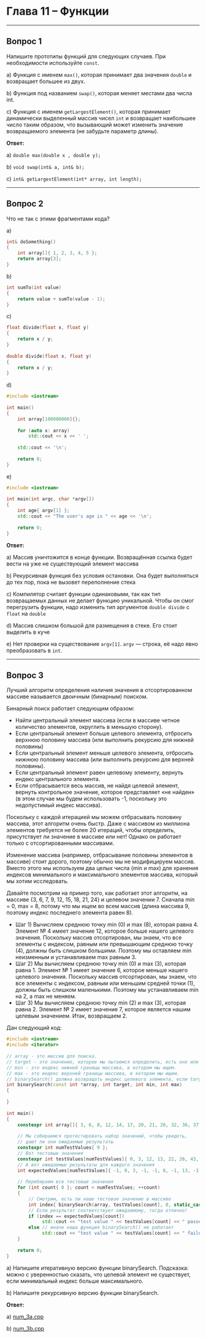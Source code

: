 # Глава 11 – Функции

___

## Вопрос 1

Напишите прототипы функций для следующих случаев. При необходимости используйте `const`.

a) Функция с именем `max()`, которая принимает два значения `double` и возвращает большее из двух.

b) Функция под названием `swap()`, которая меняет местами два числа int.

c) Функция с именем `getLargestElement()`, которая принимает динамически выделенный массив чисел `int` и возвращает наибольшее число таким образом, что вызывающий может изменить значение возвращаемого элемента (не забудьте параметр длины).

__Ответ:__

a) `double max(double x , double y);`

b) `void swap(int& a, int& b);`

c) `int& getLargestElement(int* array, int length);`
___

## Вопрос 2

Что не так с этими фрагментами кода?

a)

```cpp
int& doSomething()
{
    int array[]{ 1, 2, 3, 4, 5 };
    return array[3];
}
```

b)

```cpp
int sumTo(int value)
{
    return value + sumTo(value - 1);
}
```

c)

```cpp
float divide(float x, float y)
{
    return x / y;
}
 
double divide(float x, float y)
{
    return x / y;
}
```

d)

```cpp
#include <iostream>
 
int main()
{
    int array[100000000]{};
 
    for (auto x: array)
        std::cout << x << ' ';
 
    std::cout << '\n';
 
    return 0;
}
```

e)

```cpp
#include <iostream>
 
int main(int argc, char *argv[])
{
    int age{ argv[1] };
    std::cout << "The user's age is " << age << '\n';
 
    return 0;
}
```

__Ответ:__

a) Массив уничтожится в конце функции. Возвращённая ссылка будет вести на уже не существующий элемент массива

b) Рекурсивная функция без условия остановки. Она будет выполняться до тех пор, пока не вызовет переполнение стека

c) Компилятор считает функции одинаковыми, так как тип возвращаемых данных не делает функцию уникальной. Чтобы он смог перегрузить функции, надо изменить тип аргументов `double divide` с `float` на `double`

d) Массив слишком большой для размещения в стеке. Его стоит выделить в куче

e) Нет проверки на существование `argv[1]`. `argv` — строка, её надо явно преобразовать в `int`.
___

## Вопрос 3

Лучший алгоритм определения наличия значения в отсортированном массиве называется двоичным (бинарным) поиском.

Бинарный поиск работает следующим образом:

* Найти центральный элемент массива (если в массиве четное количество элементов, округлить в меньшую сторону).
* Если центральный элемент больше целевого элемента, отбросить верхнюю половину массива (или выполнить рекурсию для нижней половины)
* Если центральный элемент меньше целевого элемента, отбросить нижнюю половину массива (или выполнить рекурсию для верхней половины).
* Если центральный элемент равен целевому элементу, вернуть индекс центрального элемента.
* Если отбрасывается весь массив, не найдя целевой элемент, вернуть контрольное значение, которое представляет «не найден» (в этом случае мы будем использовать -1, поскольку это недопустимый индекс массива).

Поскольку с каждой итерацией мы можем отбрасывать половину массива, этот алгоритм очень быстр. Даже с массивом из миллиона элементов требуется не более 20 итераций, чтобы определить, присутствует ли значение в массиве или нет! Однако он работает только с отсортированными массивами.

Изменение массива (например, отбрасывание половины элементов в массиве) стоит дорого, поэтому обычно мы не модифицируем массив. Вместо этого мы используем два целых числа (min и max) для хранения индексов минимального и максимального элементов массива, который мы хотим исследовать.

Давайте посмотрим на пример того, как работает этот алгоритм, на массиве {3, 6, 7, 9, 12, 15, 18, 21, 24} и целевом значении 7. Сначала min = 0, max = 8, потому что мы ищем во всем массив (длина массива 9, поэтому индекс последнего элемента равен 8).

* Шаг 1) Вычисляем среднюю точку min (0) и max (8), которая равна 4. Элемент № 4 имеет значение 12, которое больше нашего целевого значения. Поскольку массив отсортирован, мы знаем, что все элементы с индексом, равным или превышающим среднюю точку (4), должны быть слишком большими. Поэтому мы оставляем min неизменным и устанавливаем max равным 3.
* Шаг 2) Мы вычисляем среднюю точку min (0) и max (3), которая равна 1. Элемент № 1 имеет значение 6, которое меньше нашего целевого значения. Поскольку массив отсортирован, мы знаем, что все элементы с индексом, равным или меньшим средней точки (1), должны быть слишком маленькими. Поэтому мы устанавливаем min на 2, а max не меняем.
* Шаг 3) Мы вычисляем среднюю точку min (2) и max (3), которая равна 2. Элемент № 2 имеет значение 7, которое является нашим целевым значением. Итак, возвращаем 2.

Дан следующий код:

```cpp
#include <iostream>
#include <iterator>
 
// array - это массив для поиска.
// target - это значение, которое мы пытаемся определить, есть оно или нет.
// min - это индекс нижней границы массива, в котором мы ищем.
// max - это индекс верхней границы массива, в котором мы ищем.
// binarySearch() должна возвращать индекс целевого элемента, если target найден, иначе -1
int binarySearch(const int *array, int target, int min, int max)
{
 
}
 
int main()
{
    constexpr int array[]{ 3, 6, 8, 12, 14, 17, 20, 21, 26, 32, 36, 37, 42, 44, 48 };
 
    // Мы собираемся протестировать набор значений, чтобы увидеть,
    // дают ли они ожидаемые результаты
    constexpr int numTestValues{ 9 };
    // Вот тестовые значения
    constexpr int testValues[numTestValues]{ 0, 3, 12, 13, 22, 26, 43, 44, 49 };
    // А вот ожидаемые результаты для каждого значения
    int expectedValues[numTestValues]{ -1, 0, 3, -1, -1, 8, -1, 13, -1 };
 
    // Перебираем все тестовые значения
    for (int count{ 0 }; count < numTestValues; ++count)
    {
        // Смотрим, есть ли наше тестовое значение в массиве
        int index{ binarySearch(array, testValues[count], 0, static_cast<int>(std::size(array)) - 1) };
        // Если результат соответствует ожидаемому, тогда отлично!
        if (index == expectedValues[count])
             std::cout << "test value " << testValues[count] << " passed!\n";
        else // иначе наша функция binarySearch() не работает
             std::cout << "test value " << testValues[count] << " failed.  There's something wrong with your code!\n";
    }
 
    return 0;
}
```

a) Напишите итеративную версию функции binarySearch.
Подсказка: можно с уверенностью сказать, что целевой элемент не существует, если минимальный индекс больше максимального.

b) Напишите рекурсивную версию функции binarySearch.

__Ответ:__

a) [num_3a.cpp](num_3a.cpp)

b) [num_3b.cpp](num_3b.cpp)
